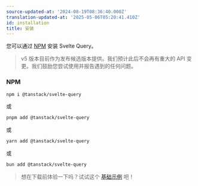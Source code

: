 ```yaml
---
source-updated-at: '2024-08-19T08:36:40.000Z'
translation-updated-at: '2025-05-06T05:20:41.410Z'
id: installation
title: 安装
---
```

您可以通过 [NPM](https://npmjs.com) 安装 Svelte Query。

> v5 版本目前作为发布候选版本提供。我们预计此后不会再有重大的 API 变更。我们鼓励您尝试使用并报告遇到的任何问题。

### NPM

```bash
npm i @tanstack/svelte-query
```

或

```bash
pnpm add @tanstack/svelte-query
```

或

```bash
yarn add @tanstack/svelte-query
```

或

```bash
bun add @tanstack/svelte-query
```

> 想在下载前体验一下吗？试试这个 [基础示例](../examples/basic) 吧！
